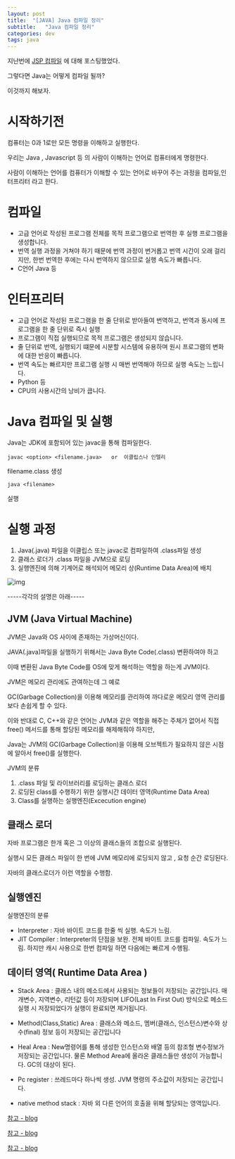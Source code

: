 ```yaml
---
layout: post
title:  "[JAVA] Java 컴파일 정리"
subtitle:   "Java 컴파일 정리"
categories: dev
tags: java
---
```


지난번에 [JSP 컴파일](https://chung10kr.github.io/dev/2021/02/21/JSP/) 에 대해 포스팅했었다.

그렇다면 Java는 어떻게 컴파일 될까? 

이것까지 해보자.


# 시작하기전

컴퓨터는 0과 1로만 모든 명령을 이해하고 실행한다.


우리는 Java , Javascript 등 의 사람이 이해하는 언어로 컴퓨터에게 명령한다.


사람이 이해하는 언어를 컴퓨터가 이해할 수 있는 언어로 바꾸어 주는 과정을 컴파일,인터프리터 라고 한다.

# 컴파일
- 고급 언어로 작성된 프로그램 전체를 목적 프로그램으로 번역한 후 실행 프로그램을 생성합니다.
- 번역 실행 과정을 거쳐야 하기 때문에 번역 과정이 번거롭고 번역 시간이 오래 걸리지만, 한번 번역한 후에는 다시 번역하지 않으므로 실행 속도가 빠릅니다.
- C언어 Java 등


# 인터프리터
- 고급 언어로 작성된 프로그램을 한 줄 단위로 받아들여 번역하고, 번역과 동시에 프로그램을 한 줄 단위로 즉시 실행
- 프로그램이 직접 실행되므로 목적 프로그램은 생성되지 않습니다.
- 줄 단위로 번역, 실행되기 떄문에 시분할 시스템에 유용하며 원시 프로그램의 변화에 대한 반응이 빠릅니다.
- 번역 속도는 빠르지만 프로그램 실행 시 매번 번역해야 하므로 실행 속도는 느립니다.
- Python 등
- CPU의 사용시간의 낭비가 큽니다.


# Java 컴파일 및 실행

Java는 JDK에 포함되어 있는 javac을 통해 컴파일한다.


```
javac <option> <filename.java>   or  이클립스나 인텔리
```

filename.class 생성


```
java <filename> 
```

실행


# 실행 과정

1. Java(.java) 파일을 이클립스 또는 javac로 컴파일하여 .class파일 생성
2. 클래스 로더가 .class 파일을 JVM으로 로딩
3. 실행엔진에 의해 기계어로 해석되어 메모리 상(Runtime Data Area)에 배치

![img](https://chung10kr.github.io/assets/img/2021-02-22-1.PNG)

-----각각의 설명은 아래-----


## JVM (Java Virtual Machine)

JVM은 Java와 OS 사이에 존재하는 가상머신이다.


JAVA(.java)파일을 실행하기 위해서는 Java Byte Code(.class) 변환하여야 하고


이때 변환된 Java Byte Code를 OS에 맞게 해석하는 역할을 하는게 JVM이다.


JVM은 메모리 관리에도 관여하는데 그 예로


GC(Garbage Collection)을 이용해 메모리를 관리하여 까다로운 메모리 영역 관리를 보다 손쉽게 할 수 있다.


이와 반대로 C, C++와 같은 언어는 JVM과 같은 역할을 해주는 주체가 없어서 직접 free() 메서드를 통해 할당된 메모리를 해제해줘야 하지만, 


Java는 JVM의 GC(Garbage Collection)을 이용해 오브젝트가 필요하지 않은 시점에 알아서 free()를 실행한다.


JVM의 분류
1. .class 파일 및 라이브러리를 로딩하는 클래스 로더
2. 로딩된 class를 수행하기 위한 실행시간 데이터 영역(Runtime Data Area)
3. Class를 실행하는 실행엔진(Excecution engine)

## 클래스 로더

자바 프로그램은 한개 혹은 그 이상의 클래스들의 조합으로 실행된다. 

실행시 모든 클래스 파일이 한 번에 JVM 메모리에 로딩되지 않고 , 요청 순간 로딩된다. 

자바의 클래스로더가 이런 역할을 수행함.

## 실행엔진

실행엔진의 분류
- Interpreter : 자바 바이트 코드를 한줄 씩 실행. 속도가 느림.
- JIT Compiler : Interpreter의 단점을 보완. 전체 바이트 코드를 컴파일. 속도가 느림. 하지만 캐시 사용으로 한번 컴파일 하면 다음에는 빠르게 수행됨.

## 데이터 영역( Runtime Data Area )
- Stack Area : 클래스 내의 메소드에서 사용되는 정보들이 저장되는 공간입니다. 매개변수, 지역변수, 리턴값 등이 저장되며 LIFO(Last In First Out) 방식으로 메소드 실행 시 저장되었다가 실행이 완료되면 제거됩니다.

- Method(Class,Static) Area : 클래스와 메소드, 멤버(클래스, 인스턴스)변수와 상수(final) 정보 등이 저장되는 공간입니다

- Heal Area : New명령어를 통해 생성한 인스턴스와 배열 등의 참조형 변수정보가 저장되는 공간입니다. 물론 Method Area에 올라온 클래스들만 생성이 가능합니다. GC의 대상이 된다.

- Pc register : 쓰레드마다 하나씩 생성. JVM 명령의 주소값이 저장되는 공간입니다.


- native method stack : 자바 외 다른 언어의 호출을 위해 할당되는 영역입니다.




[참고 - blog](https://aljjabaegi.tistory.com/387)


[참고 - blog](https://m.blog.naver.com/PostView.nhn?blogId=choigohot&logNo=40192701035&proxyReferer=https:%2F%2Fwww.google.com%2F)


[참고 - blog](https://umanking.github.io/2019/06/25/java-class-loader/)